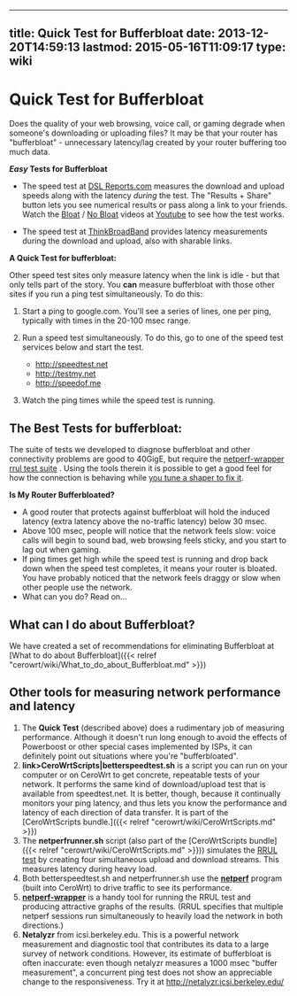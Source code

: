 
---
title: Quick Test for Bufferbloat
date: 2013-12-20T14:59:13
lastmod: 2015-05-16T11:09:17
type: wiki
---
Quick Test for Bufferbloat
==========================

Does the quality of your web browsing, voice call, or gaming degrade
when someone's downloading or uploading files? It may be that your
router has "bufferbloat" - unnecessary latency/lag created by your
router buffering too much data.

***Easy* Tests for Bufferbloat**

-   The speed test at [DSL Reports.com](http://DSLReports.com/speedtest)
    measures the download and upload speeds along with the latency
    *during* the test. The "Results + Share" button lets you see
    numerical results or pass along a link to your friends. Watch the
    [Bloat](https://youtu.be/EMkhKrXbjxQ) / [No
    Bloat](https://youtu.be/Fq9nQf1yEm4) videos at
    [Youtube](https://youtu.be/EMkhKrXbjxQ) to see how the test works.

<!-- -->

-   The speed test at
    [ThinkBroadBand](http://www.thinkbroadband.com/speedtest.html)
    provides latency measurements during the download and upload, also
    with sharable links.

**A Quick Test for bufferbloat:**

Other speed test sites only measure latency when the link is idle - but
that only tells part of the story. You **can** measure bufferbloat with
those other sites if you run a ping test simultaneously. To do this:

1.  Start a ping to google.com. You'll see a series of lines, one per
    ping, typically with times in the 20-100 msec range.
2.  Run a speed test simultaneously. To do this, go to one of the speed
    test services below and start the test.
    -   http://speedtest.net
    -   http://testmy.net
    -   http://speedof.me

3.  Watch the ping times while the speed test is running.

The Best Tests for bufferbloat:
-------------------------------

The suite of tests we developed to diagnose bufferbloat and other
connectivity problems are good to 40GigE, but require the
[netperf-wrapper rrul test
suite](https://github.com/tohojo/netperf-wrapper) . Using the tools
therein it is possible to get a good feel for how the connection is
behaving while [you tune a shaper to fix
it](http://snapon.lab.bufferbloat.net/~cero2/jimreisert/results.html).

**Is My Router Bufferbloated?**

-   A good router that protects against bufferbloat will hold the
    induced latency (extra latency above the no-traffic latency) below
    30 msec.
-   Above 100 msec, people will notice that the network feels slow:
    voice calls will begin to sound bad, web browsing feels sticky, and
    you start to lag out when gaming.
-   If ping times get high while the speed test is running and drop back
    down when the speed test completes, it means your router is bloated.
    You have probably noticed that the network feels draggy or slow when
    other people use the network.
-   What can you do? Read on...

What can I do about Bufferbloat?
--------------------------------

We have created a set of recommendations for eliminating Bufferbloat at
[What to do about Bufferbloat]({{< relref "cerowrt/wiki/What_to_do_about_Bufferbloat.md" >}})

Other tools for measuring network performance and latency
---------------------------------------------------------

1.  The **Quick Test** (described above) does a rudimentary job of
    measuring performance. Although it doesn't run long enough to avoid
    the effects of Powerboost or other special cases implemented by
    ISPs, it can definitely point out situations where
    you're "bufferbloated".
2.  **<span
    style="text-align:left;">link&gt;CeroWrtScripts|betterspeedtest.sh</link></span>**
    is a script you can run on your computer or on CeroWrt to get
    concrete, repeatable tests of your network. It performs the same
    kind of download/upload test that is available from speedtest.net.
    It is better, though, because it continually monitors your ping
    latency, and thus lets you know the performance and latency of each
    direction of data transfer. It is part of the
    [CeroWrtScripts bundle.]({{< relref "cerowrt/wiki/CeroWrtScripts.md" >}})
3.  The **netperfrunner.sh** script (also part of the
    [CeroWrtScripts bundle]({{< relref "cerowrt/wiki/CeroWrtScripts.md" >}})) simulates the
    [RRUL
    test](https://www.bufferbloat.net/projects/codel/wiki/RRUL_test_suite)
    by creating four simultaneous upload and download streams. This
    measures latency during heavy load.
4.  Both betterspeedtest.sh and netperfrunner.sh use the
    [**netperf**](http://netperf.org/netperf/) program (built
    into CeroWrt) to drive traffic to see its performance.
5.  [**netperf-wrapper**](https://github.com/tohojo/netperf-wrapper) is
    a handy tool for running the RRUL test and producing attractive
    graphs of the results. (RRUL specifies that multiple netperf
    sessions run simultaneously to heavily load the network in
    both directions.)
6.  **Netalyzr** from icsi.berkeley.edu. This is a powerful network
    measurement and diagnostic tool that contributes its data to a large
    survey of network conditions. However, its estimate of bufferbloat
    is often inaccurate: even though netalyzr measures a 1000 msec
    "buffer measurement", a concurrent ping test does not show an
    appreciable change to the responsiveness. Try it at
    http://netalyzr.icsi.berkeley.edu/

